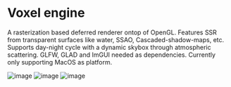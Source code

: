 # Voxel engine
A rasterization based deferred renderer ontop of OpenGL. Features SSR from transparent surfaces like water, SSAO, Cascaded-shadow-maps, etc. 
Supports day-night cycle with a dynamic skybox through atmospheric scattering.
GLFW, GLAD and ImGUI needed as dependencies. Currently only supporting MacOS as platform. 

![image](https://github.com/user-attachments/assets/3434b92f-b322-4edc-9a1a-9ee94289afa8)
![image](https://github.com/user-attachments/assets/abb9826b-1224-4a90-bd25-5ec6fc11b0c9)
![image](https://github.com/user-attachments/assets/4f736df1-74b9-4a4b-8429-a52ad37f213e)





